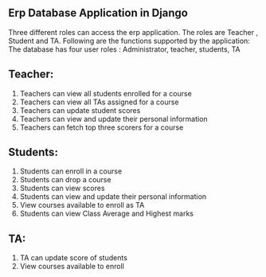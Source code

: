 ## Erp Database Application in Django

Three different roles can access the erp application. The roles are Teacher , Student and TA. Following are the functions supported by the application:
The database has four user roles : Administrator, teacher, students, TA
## Teacher:
1. Teachers can view all students enrolled for a course 
2. Teachers can view all TAs assigned for a course
3. Teachers can update student scores
4. Teachers can view and update their personal information
5. Teachers can fetch top three scorers for a course
## Students:
1. Students can enroll in a course
2. Students can  drop a course    
3. Students can view scores
4. Students can view and update their personal information
5. View courses available to enroll as TA
6. Students can view Class Average and Highest marks 
## TA:
1. TA can update score of students
2. View courses available to enroll 



